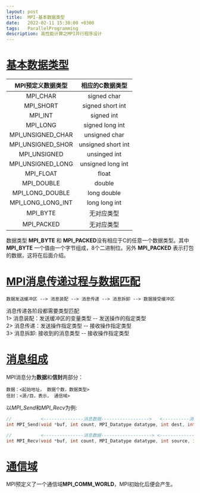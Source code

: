 ```yaml
---
layout: post
title:  MPI-基本数据类型
date:   2022-02-11 15:30:00 +0300
tags:   ParallelProgramming
description: 高性能计算之MPI并行程序设计
---
```



# [基本数据类型](#基本数据类型)

| MPI预定义数据类型  | 相应的C数据类型      |  
|  :---:            |   :---:             |
| MPI_CHAR          |  signed char        |
| MPI_SHORT         |  signed short int   |
| MPI_INT           |  signed int         |
| MPI_LONG          |  signed long int    |
| MPI_UNSIGNED_CHAR |  unsigned char      |
| MPI_UNSIGNED_SHOR |  unsigned short int |
| MPI_UNSIGNED      |  unsinged int       |
| MPI_UNSIGNED_LONG |  unsigned long int  |
| MPI_FLOAT         |  float              |
| MPI_DOUBLE        |  double             |
| MPI_LONG_DOUBLE   |  long double        |
| MPI_LONG_LONG_INT |  long long int      |
| MPI_BYTE          |  无对应类型          |
| MPI_PACKED        |  无对应类型          |


数据类型 **MPI_BYTE** 和 **MPI_PACKED**没有相应于C的任意一个数据类型。其中 **MPI_BYTE** 一个值由一个字节组成，8个二进制位。另外 **MPI_PACKED** 表示打包的数据，这将在后面介绍。


# [MPI消息传递过程与数据匹配](MPI消息传递过程与数据匹配)

```
数据发送缓冲区 --> 消息装配 --> 消息传递 --> 消息拆卸 --> 数据接受缓冲区
```
消息传递各阶段都需要类型匹配  
1> 消息装配：发送缓冲区的变量类型 -- 发送操作的指定类型  
2> 消息传递：发送操作指定类型     -- 接收操作指定类型  
3> 消息拆卸: 接收到的消息类型     -- 接收操作指定类型  

# [消息组成](消息组成)
MPI消息分为**数据**和**信封**两部分：
```
数据：<起始地址， 数据个数，数据类型>
信封：<源/目，表示， 通信域>
```
以*MPI_Send*和*MPI_Recv*为例:
```cpp
//           <---------------消息数据------------------>   <----------消息信封-------------->
int MPI_Send(void *buf, int count, MPI_Datatype datatype, int dest, int tag, MPI_Comm comm);
```
```cpp
//           <---------------消息数据-------------------> <------------------------消息信封---------------------->
int MPI_Recv(void *buf, int count, MPI_Datatype datatype, int source, int tag, MPI_Comm comm, MPI_Status *status);
```

# [通信域](#通信域)

MPI预定义了一个通信域**MPI_COMM_WORLD**，MPI初始化后便会产生。